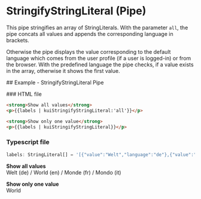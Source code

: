 # StringifyStringLiteral (Pipe)

This pipe stringifies an array of StringLiterals. With the parameter `all`, the pipe concats all values and appends the corresponding language in brackets.

Otherwise the pipe displays the value corresponding to the default language which comes from the user profile (if a user is logged-in) or from the browser. With the predefined language the pipe checks, if a value exists in the array, otherwise it shows the first value.

## Example - StringifyStringLiteral Pipe

### HTML file

```html
<strong>Show all values</strong>
<p>{{labels | kuiStringifyStringLiteral:'all'}}</p>

<strong>Show only one value</strong>
<p>{{labels | kuiStringifyStringLiteral}}</p>
```

### Typescript file

```ts
labels: StringLiteral[] = '[{"value":"Welt","language":"de"},{"value":"World","language":"en"},{"value":"Monde","language":"fr"},{"value":"Mondo","language":"it"}]';
```

**Show all values**<br>
Welt (de) / World (en) / Monde (fr) / Mondo (it)

**Show only one value**<br>
World
